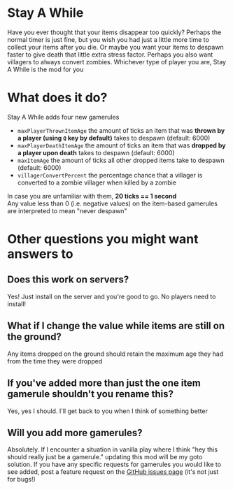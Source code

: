 # Stay A While
Have you ever thought that your items disappear too quickly? Perhaps the normal timer is just fine, but you wish you had just a little more time to collect your items after you die. Or maybe you want your items to despawn faster to give death that little extra stress factor. Perhaps you also want villagers to always convert zombies. 
Whichever type of player you are, Stay A While is the mod for you

# What does it do?
Stay A While adds four new gamerules
* `maxPlayerThrownItemAge` the amount of ticks an item that was **thrown by a player (using `Q` key by default)** takes to despawn (default: 6000)
* `maxPlayerDeathItemAge` the amount of ticks an item that was **dropped by a player upon death** takes to despawn (default: 6000)
* `maxItemAge` the amount of ticks all other dropped items take to despawn (default: 6000)
* `villagerConvertPercent` the percentage chance that a villager is converted to a zombie villager when killed by a zombie

In case you are unfamiliar with them, **20 ticks == 1 second**  
Any value less than 0 (i.e. negative values) on the item-based gamerules are interpreted to mean "never despawn"

# Other questions you might want answers to
## Does this work on servers?
Yes! Just install on the server and you're good to go. No players need to install!

## What if I change the value while items are still on the ground?
Any items dropped on the ground should retain the maximum age they had from the time they were dropped

## If you've added more than just the one item gamerule shouldn't you rename this?
Yes, yes I should. I'll get back to you when I think of something better

## Will you add more gamerules?
Absolutely. If I encounter a situation in vanilla play where I think "hey this should really just be a gamerule." updating this mod will be my goto solution. If you have any specific requests for gamerules you would like to see added, post a feature request on the [GitHub issues page](https://github.com/jolkert/stayawhile/issues) (it's not just for bugs!)